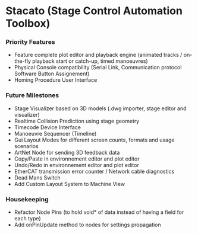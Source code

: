 # Stacato (Stage Control Automation Toolbox)

### Priority Features
- Feature complete plot editor and playback engine (animated tracks / on-the-fly playback start or catch-up, timed manoeuvres)
- Physical Console compatibility (Serial Link, Communication protocol Software Button Assignement)
- Homing Procedure User Interface

### Future Milestones
- Stage Visualizer based on 3D models (.dwg importer, stage editor and visualizer)
- Realtime Collision Prediction using stage geometry
- Timecode Device Interface
- Manoeuvre Sequencer (Timeline)
- Gui Layout Modes for different screen counts, formats and usage scenarios
- ArtNet Node for sending 3D feedback data
- Copy/Paste in environnement editor and plot editor
- Undo/Redo in environnement editor and plot editor
- EtherCAT transmission error counter / Network cable diagnostics
- Dead Mans Switch
- Add Custom Layout System to Machine View

### Housekeeping
- Refactor Node Pins (to hold void* of data instead of having a field for each type)
- Add onPinUpdate method to nodes for settings propagation
